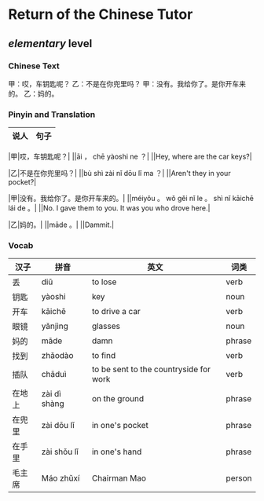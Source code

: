 # Return of the Chinese Tutor
## *elementary* level

### Chinese Text
甲：哎，车钥匙呢？
乙：不是在你兜里吗？
甲：没有。我给你了。是你开车来的。
乙：妈的。

### Pinyin and Translation
|说人|句子|
|----|----|

|甲|哎，车钥匙呢？|
||āi ， chē yàoshi ne ？|
||Hey, where are the car keys?|

|乙|不是在你兜里吗？|
||bù shì zài nǐ dōu lǐ ma ？|
||Aren't they in your pocket?|

|甲|没有。我给你了。是你开车来的。|
||méiyǒu 。 wǒ gěi nǐ le 。 shì nǐ kāichē lái de 。|
||No. I gave them to you. It was you who drove here.|

|乙|妈的。|
||māde 。|
||Dammit.|
### Vocab
|汉子|拼音|英文|词类|
|----|----|----|----|
|丢|diū|to lose|verb|
|钥匙|yàoshi|key|noun|
|开车|kāichē|to drive a car|verb|
|眼镜|yǎnjìng|glasses|noun|
|妈的|māde|damn|phrase|
|找到|zhǎodào|to find|verb|
|插队|chāduì|to be sent to the countryside for work|verb|
|在地上|zài dì shàng|on the ground|phrase|
|在兜里|zài dōu lǐ|in one's pocket|phrase|
|在手里|zài shǒu lǐ|in one's hand|phrase|
|毛主席|Máo zhǔxí|Chairman Mao|person|